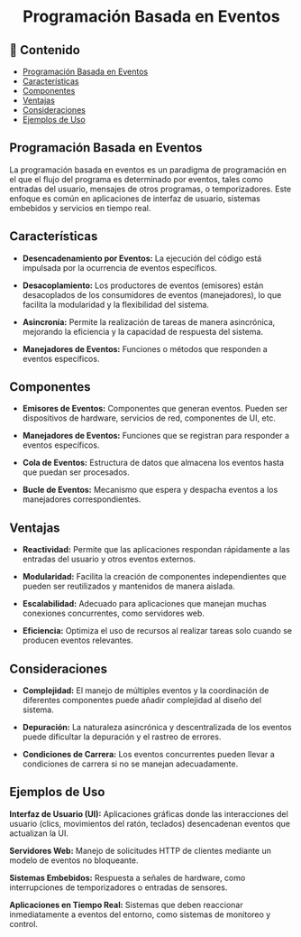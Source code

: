 <h1 align="center">Programación Basada en Eventos</h1>

<h2>📑 Contenido</h2>

- [Programación Basada en Eventos](#programación-basada-en-eventos)
- [Características](#características)
- [Componentes](#componentes)
- [Ventajas](#ventajas)
- [Consideraciones](#consideraciones)
- [Ejemplos de Uso](#ejemplos-de-uso)

## Programación Basada en Eventos

La programación basada en eventos es un paradigma de programación en el que el flujo del programa es determinado por eventos, tales como entradas del usuario, mensajes de otros programas, o temporizadores. Este enfoque es común en aplicaciones de interfaz de usuario, sistemas embebidos y servicios en tiempo real.

## Características

- **Desencadenamiento por Eventos:** La ejecución del código está impulsada por la ocurrencia de eventos específicos.

- **Desacoplamiento:** Los productores de eventos (emisores) están desacoplados de los consumidores de eventos (manejadores), lo que facilita la modularidad y la flexibilidad del sistema.

- **Asincronía:** Permite la realización de tareas de manera asincrónica, mejorando la eficiencia y la capacidad de respuesta del sistema.

- **Manejadores de Eventos:** Funciones o métodos que responden a eventos específicos.

## Componentes

- **Emisores de Eventos:** Componentes que generan eventos. Pueden ser dispositivos de hardware, servicios de red, componentes de UI, etc.

- **Manejadores de Eventos:** Funciones que se registran para responder a eventos específicos.

- **Cola de Eventos:** Estructura de datos que almacena los eventos hasta que puedan ser procesados.

- **Bucle de Eventos:** Mecanismo que espera y despacha eventos a los manejadores correspondientes.

## Ventajas

- **Reactividad:** Permite que las aplicaciones respondan rápidamente a las entradas del usuario y otros eventos externos.

- **Modularidad:** Facilita la creación de componentes independientes que pueden ser reutilizados y mantenidos de manera aislada.

- **Escalabilidad:** Adecuado para aplicaciones que manejan muchas conexiones concurrentes, como servidores web.

- **Eficiencia:** Optimiza el uso de recursos al realizar tareas solo cuando se producen eventos relevantes.

## Consideraciones

- **Complejidad:** El manejo de múltiples eventos y la coordinación de diferentes componentes puede añadir complejidad al diseño del sistema.

- **Depuración:** La naturaleza asincrónica y descentralizada de los eventos puede dificultar la depuración y el rastreo de errores.

- **Condiciones de Carrera:** Los eventos concurrentes pueden llevar a condiciones de carrera si no se manejan adecuadamente.

## Ejemplos de Uso

**Interfaz de Usuario (UI):** Aplicaciones gráficas donde las interacciones del usuario (clics, movimientos del ratón, teclados) desencadenan eventos que actualizan la UI.

**Servidores Web:** Manejo de solicitudes HTTP de clientes mediante un modelo de eventos no bloqueante.

**Sistemas Embebidos:** Respuesta a señales de hardware, como interrupciones de temporizadores o entradas de sensores.

**Aplicaciones en Tiempo Real:** Sistemas que deben reaccionar inmediatamente a eventos del entorno, como sistemas de monitoreo y control.
